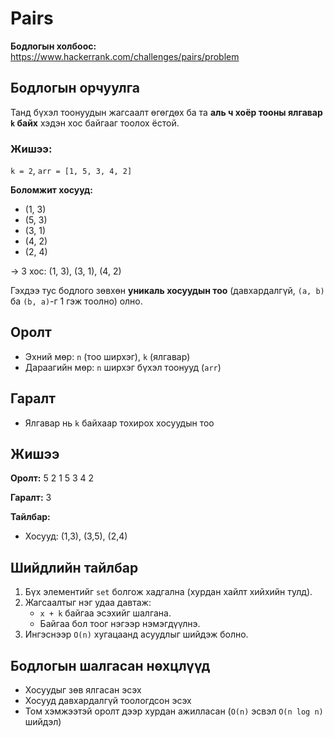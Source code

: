 # Pairs

**Бодлогын холбоос:**  
https://www.hackerrank.com/challenges/pairs/problem

## Бодлогын орчуулга

Танд бүхэл тоонуудын жагсаалт өгөгдөх ба та **аль ч хоёр тооны ялгавар `k` байх** хэдэн хос байгааг тоолох ёстой.

### Жишээ:
`k = 2`, `arr = [1, 5, 3, 4, 2]`

**Боломжит хосууд:**
- (1, 3)
- (5, 3)
- (3, 1)
- (4, 2)
- (2, 4)

→ 3 хос: (1, 3), (3, 1), (4, 2)

Гэхдээ тус бодлого зөвхөн **уникаль хосуудын тоо** (давхардалгүй, `(a, b)` ба `(b, a)`-г 1 гэж тоолно) олно.

## Оролт

- Эхний мөр: `n` (тоо ширхэг), `k` (ялгавар)
- Дараагийн мөр: `n` ширхэг бүхэл тоонууд (`arr`)

## Гаралт

- Ялгавар нь `k` байхаар тохирох хосуудын тоо

## Жишээ

**Оролт:**
5 2
1 5 3 4 2

**Гаралт:**
3

**Тайлбар:**
- Хосууд: (1,3), (3,5), (2,4)

## Шийдлийн тайлбар

1. Бүх элементийг `set` болгож хадгална (хурдан хайлт хийхийн тулд).
2. Жагсаалтыг нэг удаа давтаж:
   - `x + k` байгаа эсэхийг шалгана.
   - Байгаа бол тоог нэгээр нэмэгдүүлнэ.
3. Ингэснээр `O(n)` хугацаанд асуудлыг шийдэж болно.

## Бодлогын шалгасан нөхцлүүд

- Хосуудыг зөв ялгасан эсэх
- Хосууд давхардалгүй тоологдсон эсэх
- Том хэмжээтэй оролт дээр хурдан ажилласан (`O(n)` эсвэл `O(n log n)` шийдэл)